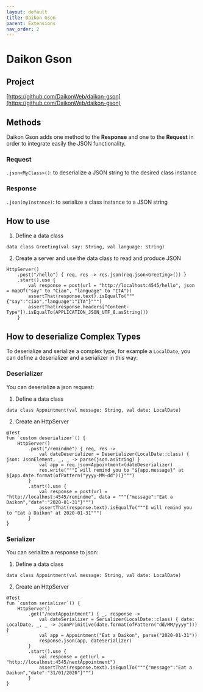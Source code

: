 ```yaml
---
layout: default
title: Daikon Gson
parent: Extensions
nav_order: 2
---
```


# Daikon Gson

## Project
[https://github.com/DaikonWeb/daikon-gson](https://github.com/DaikonWeb/daikon-gson)

## Methods
Daikon Gson adds one method to the **Response** and one to the **Request** in order to integrate easily the JSON functionality.

### Request
`.json<MyClass>()`: to deserialize a JSON string to the desired class instance

### Response
`.json(myInstance)`: to serialize a class instance to a JSON string

## How to use
1. Define a data class
```
data class Greeting(val say: String, val language: String)
```

2. Create a server and use the data class to read and produce JSON
```
HttpServer()
    .post("/hello") { req, res -> res.json(req.json<Greeting>()) }
    .start().use {
        val response = post(url = "http://localhost:4545/hello", json = mapOf("say" to "Ciao", "language" to "ITA"))
        assertThat(response.text).isEqualTo("""{"say":"ciao","language":"ITA"}""")
        assertThat(response.headers["Content-Type"]).isEqualTo(APPLICATION_JSON_UTF_8.asString())
    }
```

## How to deserialize Complex Types
To deserialize and serialize a complex type, for example a `LocalDate`, you can define a deserializer and a serializer in this way:

### Deserializer
You can deserialize a json request:

1. Define a data class
```
data class Appointment(val message: String, val date: LocalDate)
```

2. Create an HttpServer
```
@Test
fun `custom deserializer`() {
    HttpServer()
        .post("/remindme") { req, res ->
            val dateDeserializer = Deserializer(LocalDate::class) { json: JsonElement, _, _ -> parse(json.asString) }
            val app = req.json<Appointment>(dateDeserializer)
            res.write("""I will remind you to "${app.message}" at ${app.date.format(ofPattern("yyyy-MM-dd"))}""")
        }
        .start().use {
            val response = post(url = "http://localhost:4545/remindme", data = """{"message":"Eat a Daikon","date":"2020-01-31"}""")
            assertThat(response.text).isEqualTo("""I will remind you to "Eat a Daikon" at 2020-01-31""")
        }
}
```

### Serializer
You can serialize a response to json:

1. Define a data class
```
data class Appointment(val message: String, val date: LocalDate)
```

2. Create an HttpServer
```
@Test
fun `custom serializer`() {
    HttpServer()
        .get("/nextAppointment") { _, response ->
            val dateSerializer = Serializer(LocalDate::class) { date: LocalDate, _, _ -> JsonPrimitive(date.format(ofPattern("dd/MM/yyyy"))) }
            val app = Appointment("Eat a Daikon", parse("2020-01-31"))
            response.json(app, dateSerializer)
        }
        .start().use {
            val response = get(url = "http://localhost:4545/nextAppointment")
            assertThat(response.text).isEqualTo("""{"message":"Eat a Daikon","date":"31/01/2020"}""")
        }
}
```